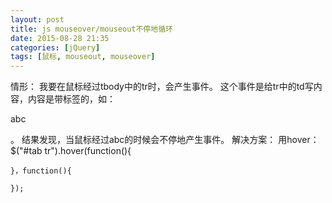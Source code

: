 ```yaml
---
layout: post
title: js mouseover/mouseout不停地循环
date: 2015-08-28 21:35
categories: [jQuery]
tags: [鼠标, mouseout, mouseover]
---
```

情形：
我要在鼠标经过tbody中的tr时，会产生事件。
这个事件是给tr中的td写内容，内容是带标签的，如：
	<p>abc</p>。
结果发现，当鼠标经过abc的时候会不停地产生事件。
解决方案：
用hover：
	$("#tab tr").hover(function(){
	
	}，function(){
	
	});
